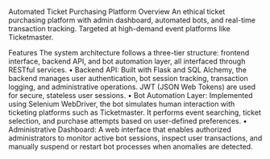 Automated Ticket Purchasing Platform
Overview
An ethical ticket purchasing platform with admin dashboard, automated bots, and real-time transaction tracking. Targeted at high-demand event platforms like Ticketmaster.

Features
The system architecture follows a three-tier structure: frontend interface, backend API, and bot automation layer, all interfaced through RESTful services.
•	Backend API: Built with Flask and SQL Alchemy, the backend manages user authentication, bot session tracking, transaction logging, and administrative operations. JWT (JSON Web Tokens) are used for secure, stateless user sessions.
•	Bot Automation Layer: Implemented using Selenium WebDriver, the bot simulates human interaction with ticketing platforms such as Ticketmaster. It performs event searching, ticket selection, and purchase attempts based on user-defined preferences.
•	Administrative Dashboard: A web interface that enables authorized administrators to monitor active bot sessions, inspect user transactions, and manually suspend or restart bot processes when anomalies are detected.
